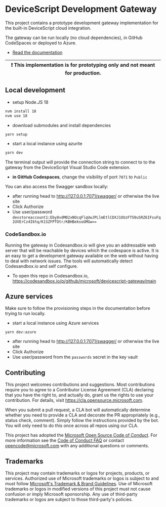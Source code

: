 # DeviceScript Development Gateway

This project contains a prototype development gateway implementation
for the built-in DeviceScript cloud integration.

The gateway can be run locally (no cloud dependencies), in GitHub CodeSpaces or deployed to Azure.

-   [Read the documentation](https://microsoft.github.io/devicescript/developer/gateway)

| :exclamation: This implementation is for prototyping only and not meant for production. |
| --------------------------------------------------------------------------------------- |

## Local development

- setup Node.JS 18

```bash
nvm install 18
nvm use 18
```

- download submodules and install dependencies

```bash
yarn setup
```

-   start a local instance using azurite

```bash
yarn dev
```

The terminal output will provide the connection string to connect 
to to the gateway from the DeviceScript Visual Studio Code extension.

-   **in GitHub Codespaces**, change the visibility of port `7071` to `Public`

You can also access the Swagger sandbox locally:

-   after running head to http://127.0.0.1:7071/swagger/ or otherwise the live site
-   Click Authorize
-   Use user/password `devstoreaccount1:Eby8vdM02xNOcqFlqUwJPLlmEtlCDXJ1OUzFT50uSRZ6IFsuFq2UVErCz4I6tq/K1SZFPTOtr/KBHBeksoGMGw==`

### CodeSandbox.io

Running the gateway in Codesandbox.io will give you an addressable web server that will be reachable by devices which the codespace
is active. It is an easy to get a development gateway available on the web without having to deal with network issues.
The tools will automatically detect Codesandbox.io and self configure.

- To open this repo in Codesandbox.io, https://codesandbox.io/p/github/microsoft/devicescript-gateway/main

## Azure services

Make sure to follow the provisioning steps in the documentation before trying to run locally.

-   start a local instance using Azure services

```
yarn dev:azure
```

-   after running head to http://127.0.0.1:7071/swagger/ or otherwise the live site
-   Click Authorize
-   Use user/password from the `passwords` secret in the key vault

## Contributing

This project welcomes contributions and suggestions. Most contributions require you to agree to a
Contributor License Agreement (CLA) declaring that you have the right to, and actually do, grant us
the rights to use your contribution. For details, visit https://cla.opensource.microsoft.com.

When you submit a pull request, a CLA bot will automatically determine whether you need to provide
a CLA and decorate the PR appropriately (e.g., status check, comment). Simply follow the instructions
provided by the bot. You will only need to do this once across all repos using our CLA.

This project has adopted the [Microsoft Open Source Code of Conduct](https://opensource.microsoft.com/codeofconduct/).
For more information see the [Code of Conduct FAQ](https://opensource.microsoft.com/codeofconduct/faq/) or
contact [opencode@microsoft.com](mailto:opencode@microsoft.com) with any additional questions or comments.

## Trademarks

This project may contain trademarks or logos for projects, products, or services. Authorized use of Microsoft
trademarks or logos is subject to and must follow
[Microsoft's Trademark & Brand Guidelines](https://www.microsoft.com/en-us/legal/intellectualproperty/trademarks/usage/general).
Use of Microsoft trademarks or logos in modified versions of this project must not cause confusion or imply Microsoft sponsorship.
Any use of third-party trademarks or logos are subject to those third-party's policies.
